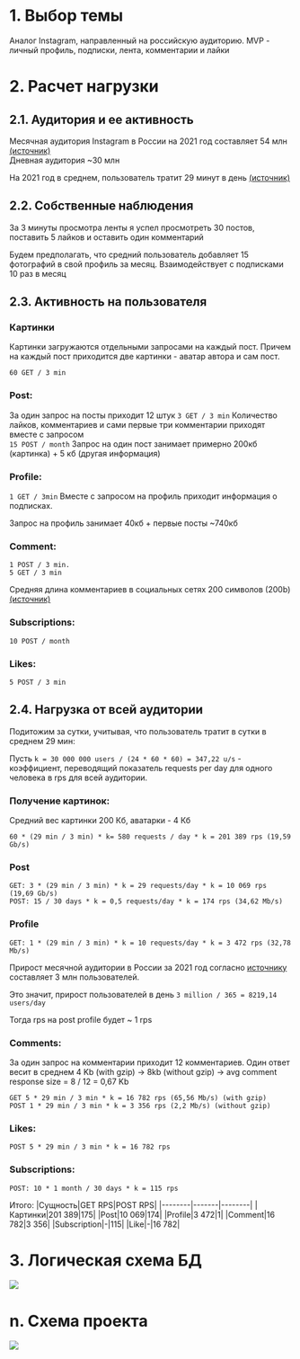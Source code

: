 # 1. Выбор темы
Аналог Instagram, направленный на российскую аудиторию. MVP - личный профиль, подписки, лента, комментарии и лайки

# 2. Расчет нагрузки

## 2.1. Аудитория и ее активность

Месячная аудитория Instagram в России на 2021 год составляет 54 млн [(источник)](https://blog.hootsuite.com/instagram-demographics/)  
Дневная аудитория ~30 млн

На 2021 год в среднем, пользователь тратит 29 минут в день [(источник)](https://www.emarketer.com/content/emarketer-reduces-us-time-spent-estimates-for-facebook-and-snapchat)  
## 2.2. Собственные наблюдения
За 3 минуты просмотра ленты я успел просмотреть 30 постов, поставить 5 лайков и оставить один комментарий  

Будем предполагать, что средний пользователь добавляет 15 фотографий в свой профиль за месяц. Взаимодействует с подписками 10 раз в месяц  

## 2.3. Активность на пользователя

### Картинки
Картинки загружаются отдельными запросами на каждый пост. Причем на каждый пост приходится две картинки - аватар автора и сам пост.
```
60 GET / 3 min
```

### Post:
За один запрос на посты приходит 12 штук
```3 GET / 3 min``` Количество лайков, комментариев и сами первые три комментарии приходят вместе с запросом  
```15 POST / month``` Запрос на один пост занимает примерно 200кб (картинка) + 5 кб (другая информация)  

### Profile:
```1 GET / 3min``` Вместе с запросом на профиль приходит информация о подписках.  

Запрос на профиль занимает 40кб + первые посты ~740кб  

### Comment:
```
1 POST / 3 min.
5 GET / 3 min
```

Средняя длина комментариев в социальных сетях 200 символов (200b) [(источник)](https://habr.com/ru/post/72185/)  

### Subscriptions:
```
10 POST / month
```

### Likes:
```
5 POST / 3 min
```

## 2.4. Нагрузка от всей аудитории
Подитожим за сутки, учитывая, что пользователь тратит в сутки в среднем 29 мин:  

Пусть ```k = 30 000 000 users / (24 * 60 * 60) = 347,22 u/s``` - коэффициент, переводящий показатель requests per day для одного человека в rps для всей аудитории. 

### Получение картинок:
Средний вес картинки 200 Кб, аватарки - 4 Кб
```
60 * (29 min / 3 min) * k= 580 requests / day * k = 201 389 rps (19,59 Gb/s)
```

### Post
	GET: 3 * (29 min / 3 min) * k = 29 requests/day * k = 10 069 rps  (19,69 Gb/s)
	POST: 15 / 30 days * k = 0,5 requests/day * k = 174 rps (34,62 Mb/s)
### Profile
	GET: 1 * (29 min / 3 min) * k = 10 requests/day * k = 3 472 rps (32,78 Mb/s)

Прирост месячной аудитории в России за 2021 год согласно [источнику](https://blog.hootsuite.com/instagram-demographics/) составляет 3 млн пользователей.

Это значит, прирост пользователей в день ```3 million / 365 = 8219,14 users/day```  

Тогда rps на post profile будет ~ 1 rps  

### Comments:
За один запрос на комментарии приходит 12 комментариев. Один ответ весит в среднем 4 Kb (with gzip) -> 8kb (without gzip) -> avg comment response size = 8 / 12 = 0,67 Kb
```
GET 5 * 29 min / 3 min * k = 16 782 rps (65,56 Mb/s) (with gzip)
POST 1 * 29 min / 3 min * k = 3 356 rps (2,2 Mb/s) (without gzip)
```

### Likes:
```
POST 5 * 29 min / 3 min * k = 16 782 rps
```

### Subscriptions:
```
POST: 10 * 1 month / 30 days * k = 115 rps
```
Итого:
|Сущность|GET RPS|POST RPS|
|--------|-------|--------|
|Картинки|201 389|175|
|Post|10 069|174|
|Profile|3 472|1|
|Comment|16 782|3 356|
|Subscription|-|115|
|Like|-|16 782|
# 3. Логическая схема БД
![](./media/dbLogic.png)
# n. Схема проекта
![](./media/projArch.jpeg)
